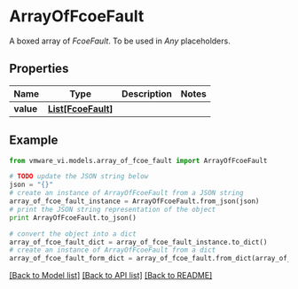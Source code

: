 # ArrayOfFcoeFault

A boxed array of *FcoeFault*. To be used in *Any* placeholders. 

## Properties
Name | Type | Description | Notes
------------ | ------------- | ------------- | -------------
**value** | [**List[FcoeFault]**](FcoeFault.md) |  | 

## Example

```python
from vmware_vi.models.array_of_fcoe_fault import ArrayOfFcoeFault

# TODO update the JSON string below
json = "{}"
# create an instance of ArrayOfFcoeFault from a JSON string
array_of_fcoe_fault_instance = ArrayOfFcoeFault.from_json(json)
# print the JSON string representation of the object
print ArrayOfFcoeFault.to_json()

# convert the object into a dict
array_of_fcoe_fault_dict = array_of_fcoe_fault_instance.to_dict()
# create an instance of ArrayOfFcoeFault from a dict
array_of_fcoe_fault_form_dict = array_of_fcoe_fault.from_dict(array_of_fcoe_fault_dict)
```
[[Back to Model list]](../README.md#documentation-for-models) [[Back to API list]](../README.md#documentation-for-api-endpoints) [[Back to README]](../README.md)


